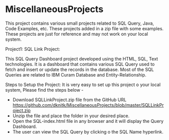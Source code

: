 # MiscellaneousProjects 

This project contains various small projects related to SQL Query, Java, Code Examples, etc.
These projects added in a zip file with some examples. 
These projects are just for reference and may not work on your local system.

Project1: SQL Link Project:

This SQL Query Dashboard project developed using the HTML, SQL, Text technologies. It is a dashboard that contains various SQL Query used to fetch and insert or update the records in the database.
Most of the SQL Queries are related to IBM Curam Database and Entity-Relationship.

Steps to Setup the Project:
It is very easy to set up this project o your local system, Please find the steps below -
* Download SQLLinkProject.zip file from the GitHub URL https://github.com/dknitk/MiscellaneousProjects/blob/master/SQLLinkProject.zip
* Unzip the file and place the folder in your desired place.
* Open the SQL-index.html file in any browser and it will display the Query Dashboard.
* The user can view the SQL Query by clicking o the SQL Name hyperlink.



